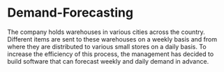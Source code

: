 # Demand-Forecasting
The company holds warehouses in various cities across the country. Different items are sent to these warehouses on a weekly basis and from where they are distributed to various small stores on a daily basis. To increase the efficiency of this process, the management has decided to build software that can forecast weekly and daily demand in advance.
